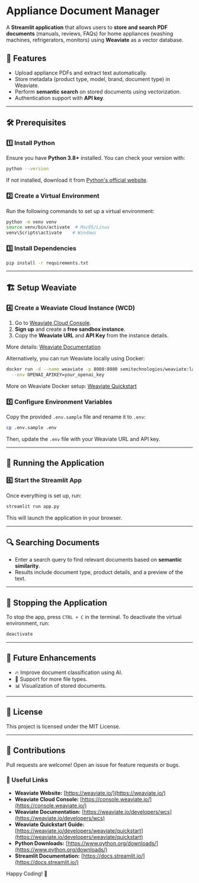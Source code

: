 # Appliance Document Manager

A **Streamlit application** that allows users to **store and search PDF documents** (manuals, reviews, FAQs) for home appliances (washing machines, refrigerators, monitors) using **Weaviate** as a vector database.

## 🚀 Features
- Upload appliance PDFs and extract text automatically.
- Store metadata (product type, model, brand, document type) in Weaviate.
- Perform **semantic search** on stored documents using vectorization.
- Authentication support with **API key**.

---

## 🛠️ Prerequisites

### 1️⃣ Install Python
Ensure you have **Python 3.8+** installed. You can check your version with:
```sh
python --version
```
If not installed, download it from [Python's official website](https://www.python.org/downloads/).

### 2️⃣ Create a Virtual Environment
Run the following commands to set up a virtual environment:
```sh
python -m venv venv
source venv/bin/activate  # MacOS/Linux
venv\Scripts\activate    # Windows
```

### 3️⃣ Install Dependencies
```sh
pip install -r requirements.txt
```

---

## 🏗️ Setup Weaviate

### 4️⃣ Create a Weaviate Cloud Instance (WCD)
1. Go to [Weaviate Cloud Console](https://console.weaviate.cloud/).
2. **Sign up** and create a **free sandbox instance**.
3. Copy the **Weaviate URL** and **API Key** from the instance details.

More details: [Weaviate Documentation](https://weaviate.io/developers/wcs)

Alternatively, you can run Weaviate locally using Docker:
```sh
docker run -d --name weaviate -p 8080:8080 semitechnologies/weaviate:latest \
  --env OPENAI_APIKEY=your_openai_key
```
More on Weaviate Docker setup: [Weaviate Quickstart](https://weaviate.io/developers/weaviate/quickstart)

### 5️⃣ Configure Environment Variables
Copy the provided `.env.sample` file and rename it to `.env`:
```sh
cp .env.sample .env
```
Then, update the `.env` file with your Weaviate URL and API key.

---

## 🔧 Running the Application

### 6️⃣ Start the Streamlit App
Once everything is set up, run:
```sh
streamlit run app.py
```
This will launch the application in your browser.

---

## 🔍 Searching Documents
- Enter a search query to find relevant documents based on **semantic similarity**.
- Results include document type, product details, and a preview of the text.

---

## 🛑 Stopping the Application
To stop the app, press `CTRL + C` in the terminal.
To deactivate the virtual environment, run:
```sh
deactivate
```

---

## 📌 Future Enhancements
- 🔥 Improve document classification using AI.
- 📂 Support for more file types.
- 📊 Visualization of stored documents.

---

## 📜 License
This project is licensed under the MIT License.

---

## 🙌 Contributions
Pull requests are welcome! Open an issue for feature requests or bugs.

### 🔗 Useful Links
- **Weaviate Website:** [https://weaviate.io/](https://weaviate.io/)
- **Weaviate Cloud Console:** [https://console.weaviate.io/](https://console.weaviate.io/)
- **Weaviate Documentation:** [https://weaviate.io/developers/wcs](https://weaviate.io/developers/wcs)
- **Weaviate Quickstart Guide:** [https://weaviate.io/developers/weaviate/quickstart](https://weaviate.io/developers/weaviate/quickstart)
- **Python Downloads:** [https://www.python.org/downloads/](https://www.python.org/downloads/)
- **Streamlit Documentation:** [https://docs.streamlit.io/](https://docs.streamlit.io/)

Happy Coding! 🚀

